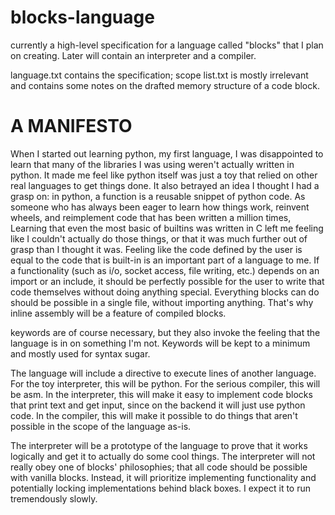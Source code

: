 # blocks-language
currently a high-level specification for a language called "blocks" that I plan on creating. Later will contain an interpreter and a compiler.

language.txt contains the specification; scope list.txt is mostly irrelevant and contains some notes on the drafted memory structure of a code block.

# A MANIFESTO

When I started out learning python, my first language, I was disappointed to learn that many of the libraries I was using weren't actually written in python. It made me feel like python itself was just a toy that relied on other real languages to get things done. It also betrayed an idea I thought I had a grasp on: in python, a function is a reusable snippet of python code. As someone who has always been eager to learn how things work, reinvent wheels, and reimplement code that has been written a million times, Learning that even the most basic of builtins was written in C left me feeling like I couldn't actually do those things, or that it was much further out of grasp than I thought it was. Feeling like the code defined by the user is equal to the code that is built-in is an important part of a language to me. If a functionality (such as i/o, socket access, file writing, etc.) depends on an import or an include, it should be perfectly possible for the user to write that code themselves without doing anything special. Everything blocks can do should be possible in a single file, without importing anything. That's why inline assembly will be a feature of compiled blocks.

keywords are of course necessary, but they also invoke the feeling that the language is in on something I'm not. Keywords will be kept to a minimum and mostly used for syntax sugar.

The language will include a directive to execute lines of another language. For the toy interpreter, this will be python. For the serious compiler, this will be asm. In the interpreter, this will make it easy to implement code blocks that print text and get input, since on the backend it will just use python code. In the compiler, this will make it possible to do things that aren't possible in the scope of the language as-is.

The interpreter will be a prototype of the language to prove that it works logically and get it to actually do some cool things. The interpreter will not really obey one of blocks' philosophies; that all code should be possible with vanilla blocks. Instead, it will prioritize implementing functionality and potentially locking implementations behind black boxes. I expect it to run tremendously slowly.
